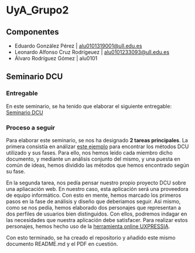 # UyA_Grupo2

## Componentes 

- Eduardo González Pérez            | alu0101319001@ull.edu.es
- Leonardo Alfonso Cruz Rodrígeuez  | alu0101233093@ull.edu.es
- Álvaro Rodríguez Gómez            | alu0101


## Seminario DCU 

### Entregable
  En este seminario, se ha tenido que elaborar el siguiente entregable: [Seminario DCU](./Seminario_DCU/Seminario_DCU_Grupo2.pdf)

### Proceso a seguir 
  Para elaborar este seminario, se nos ha designado __2 tareas principales__. La primera consistía en análizar [este ejemplo](https://campusingenieriaytecnologia2122.ull.es/mod/resource/view.php?id=27795) para encontrar los métodos DCU utilizado y sus fases. Para ello, nos hemos leido cada miembro dicho documento, y mediante un análisis conjunto del mismo, y una puesta en común de ideas, hemos dividido las métodos que hemos encontrado según su fase. 
  
  En la segunda tarea, nos pedía pensar nuestro propio proyecto DCU sobre una apliacación web. En nuestro caso, esta aplicación será una proveedora de equipo informático. Con esto en mente, hemos marcado los primeros pasos en la fase de análisis y diseño que deberiamos seguir. Asi mismo, como se nos pedía, hemos elaborado dos personajes que representan a dos perfiles de usuarios bien distinguidos. Con ellos, podremos indagar en las necesidades que nuestra aplicación debe satisfacer. Para realizar estos personajes, hemos hecho uso de la [herramienta online UXPRESSIA](https://uxpressia.com/personas-online-tool). 
  
  Con esto terminado, se ha creado el repositorio y añadido este mismo documento README.md y el PDF en cuestión. 
